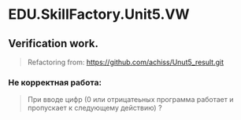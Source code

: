 # EDU.SkillFactory.Unit5.VW

## Verification work. 
> Refactoring from: https://github.com/achiss/Unut5_result.git 


### Не корректная работа:

> При вводе цифр (0 или отрицатеьных программа работает и пропускает к следующему действию) ?
> 
> 
